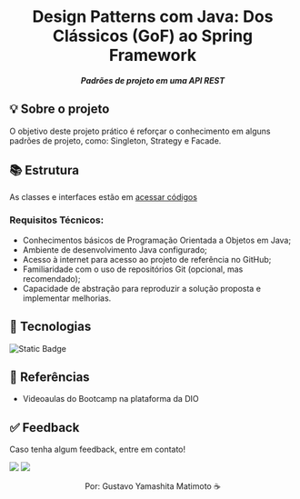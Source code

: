 <h1 align="center">
 Design Patterns com Java: Dos Clássicos (GoF) ao Spring Framework
</h1>

<p align="center">
	<b><i>
Padrões de projeto em uma API REST
  </i></b>
</p>

## 💡 Sobre o projeto
O objetivo deste projeto prático é reforçar o conhecimento em alguns padrões de projeto, como: Singleton, Strategy e Facade.

## 📚 Estrutura
As classes e interfaces estão em <a href="https://github.com/GustavoYM01/desafio-design-patterns-com-spring/tree/main/src/main/java/one/digitalinnovation/gof">acessar códigos</a>

### Requisitos Técnicos:
- Conhecimentos básicos de Programação Orientada a Objetos em Java;
- Ambiente de desenvolvimento Java configurado;
- Acesso à internet para acesso ao projeto de referência no GitHub;
- Familiaridade com o uso de repositórios Git (opcional, mas recomendado);
- Capacidade de abstração para reproduzir a solução proposta e implementar melhorias.

##  🔧 Tecnologias
![Static Badge](https://img.shields.io/badge/Java-ED8B00?style=for-the-badge&logo=openjdk&logoColor=white)
  
## 🔗 Referências
- Videoaulas do Bootcamp na plataforma da DIO


## ✅ Feedback

Caso tenha algum feedback, entre em contato!

<a href = "mailto:gustavo_matimoto@hotmail.com"><img src="https://img.shields.io/badge/Microsoft_Outlook-0078D4?style=for-the-badge&logo=microsoft-outlook&logoColor=white"></a> 
<a href="https://br.linkedin.com/in/gustavo-yamashita-matimoto-41b2401b6" target="_blank"><img src="https://img.shields.io/badge/-LinkedIn-%230077B5?style=for-the-badge&logo=linkedin&logoColor=white" target="_blank"></a>

<p align="center"> Por: Gustavo Yamashita Matimoto ☕ </p>

